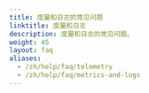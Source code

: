 ```yaml
---
title: 度量和日志的常见问题
linktitle: 度量和日志
description: 度量和日志的常见问题。
weight: 45
layout: faq
aliases:
  - /zh/help/faq/telemetry
  - /zh/help/faq/metrics-and-logs
---
```

